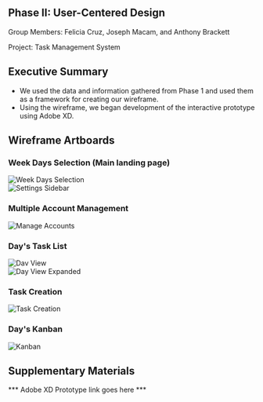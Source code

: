 ## Phase II: User-Centered Design

Group Members: Felicia Cruz, Joseph Macam, and Anthony Brackett

Project: Task Management System

## Executive Summary

* We used the data and information gathered from Phase 1 and used them as a framework for creating our wireframe.
* Using the wireframe, we began development of the interactive prototype using Adobe XD.

## Wireframe Artboards 

### Week Days Selection (Main landing page)
![Week Days Selection](../assets/Main_landing_page.png)<br/>
![Settings Sidebar](../assets/Settings_sidebar.png)<br/>

### Multiple Account Management
![Manage Accounts](../assets/Manage_Accounts.png)<br/>

### Day's Task List
![Dav View](../assets/Day_view.png)<br/>
![Day View Expanded](../assets/Day_view_expanded.png)<br/>

### Task Creation
![Task Creation](../assets/Create_task.png)<br/>

### Day's Kanban
![Kanban](../assets/Kanban.png)<br/>

## Supplementary Materials

*** Adobe XD Prototype link goes here ***
